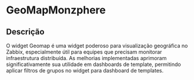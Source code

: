 # GeoMapMonzphere


## Descrição

O widget Geomap é uma widget poderoso para visualização geográfica no Zabbix, especialmente útil para equipes que precisam monitorar infraestrutura distribuída. As melhorias implementadas aprimoram significativamente sua utilidade em dashboards de template, permitindo aplicar filtros de grupos no widget para dashboard de templates. 
